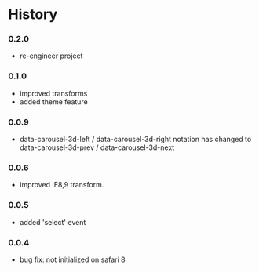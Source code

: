 # History
### 0.2.0
* re-engineer project

### 0.1.0
* improved transforms
* added theme feature

### 0.0.9
* data-carousel-3d-left / data-carousel-3d-right notation has changed to data-carousel-3d-prev / data-carousel-3d-next

### 0.0.6
* improved IE8,9 transform.

### 0.0.5
* added 'select' event

### 0.0.4
* bug fix: not initialized on safari 8
